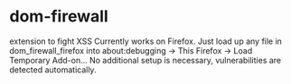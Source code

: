 # dom-firewall
extension to fight XSS
Currently works on Firefox. Just load up any file in dom_firewall_firefox into about:debugging -> This Firefox -> Load Temporary Add-on...
No additional setup is necessary, vulnerabilities are detected automatically.

